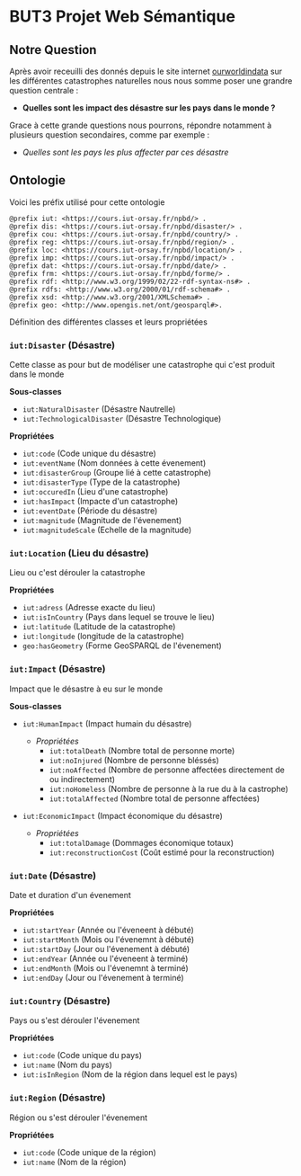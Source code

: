 # BUT3 Projet Web Sémantique

## Notre Question

Après avoir receuilli des donnés depuis le site internet [ourworldindata](https://ourworldindata.org/natural-disasters) sur les différentes catastrophes naturelles nous nous somme poser une grandre question centrale :

- **Quelles sont les impact des désastre sur les pays dans le monde ?** 

Grace à cette grande questions nous pourrons, répondre notamment à plusieurs question secondaires, comme par exemple :

- *Quelles sont les pays les plus affecter par ces désastre*


## Ontologie

Voici les préfix utilisé pour cette ontologie

```turtle
@prefix iut: <https://cours.iut-orsay.fr/npbd/> .
@prefix dis: <https://cours.iut-orsay.fr/npbd/disaster/> .
@prefix cou: <https://cours.iut-orsay.fr/npbd/country/> .
@prefix reg: <https://cours.iut-orsay.fr/npbd/region/> .
@prefix loc: <https://cours.iut-orsay.fr/npbd/location/> .
@prefix imp: <https://cours.iut-orsay.fr/npbd/impact/> .
@prefix dat: <https://cours.iut-orsay.fr/npbd/date/> .
@prefix frm: <https://cours.iut-orsay.fr/npbd/forme/> .
@prefix rdf: <http://www.w3.org/1999/02/22-rdf-syntax-ns#> .
@prefix rdfs: <http://www.w3.org/2000/01/rdf-schema#> .
@prefix xsd: <http://www.w3.org/2001/XMLSchema#> .
@prefix geo: <http://www.opengis.net/ont/geosparql#>.
```

Définition des différentes classes et leurs propriétées

### `iut:Disaster` (Désastre)

Cette classe as pour but de modéliser une catastrophe qui c'est produit dans le monde

**Sous-classes**
- `iut:NaturalDisaster` (Désastre Nautrelle)
- `iut:TechnologicalDisaster` (Désastre Technologique)

**Propriétées**
- `iut:code` (Code unique du désastre)
- `iut:eventName` (Nom données à cette évenement)
- `iut:disasterGroup` (Groupe lié à cette catastrophe)
- `iut:disasterType` (Type de la catastrophe)
- `iut:occuredIn` (Lieu d'une catastrophe)
- `iut:hasImpact` (Impacte d'un catastrophe)
- `iut:eventDate` (Période du désastre)
- `iut:magnitude` (Magnitude de l'évenement)
- `iut:magnitudeScale` (Echelle de la magnitude)


### `iut:Location` (Lieu du désastre)

Lieu ou c'est dérouler la catastrophe

**Propriétées**
- `iut:adress` (Adresse exacte du lieu)
- `iut:isInCountry` (Pays dans lequel se trouve le lieu)
- `iut:latitude` (Latitude de la catastrophe)
- `iut:longitude` (longitude de la catastrophe)
- `geo:hasGeometry` (Forme GeoSPARQL de l'évenement)

### `iut:Impact` (Désastre)

Impact que le désastre à eu sur le monde

**Sous-classes**
- `iut:HumanImpact` (Impact humain du désastre)
    - *Propriétées*
        - `iut:totalDeath` (Nombre total de personne morte)
        - `iut:noInjured` (Nombre de personne bléssés)
        - `iut:noAffected` (Nombre de personne affectées directement de ou indirectement)
        - `iut:noHomeless` (Nombre de personne à la rue du à la castrophe)
        - `iut:totalAffected` (Nombre total de personne affectées)

- `iut:EconomicImpact` (Impact économique du désastre)
    - *Propriétées*
        - `iut:totalDamage` (Dommages économique totaux)
        - `iut:reconstructionCost` (Coût estimé pour la reconstruction)

### `iut:Date` (Désastre)

Date et duration d'un évenement

**Propriétées**

- `iut:startYear` (Année ou l'éveneent à débuté)
- `iut:startMonth` (Mois ou l'évenemnt à débuté)
- `iut:startDay` (Jour ou l'évenement à débuté)
- `iut:endYear` (Année ou l'éveneent à terminé)
- `iut:endMonth` (Mois ou l'évenemnt à terminé)
- `iut:endDay` (Jour ou l'évenement à terminé)

### `iut:Country` (Désastre)

Pays ou s'est dérouler l'évenement

**Propriétées**

- `iut:code` (Code unique du pays)
- `iut:name` (Nom du pays)
- `iut:isInRegion` (Nom de la région dans lequel est le pays)

### `iut:Region` (Désastre)

Région ou s'est dérouler l'évenement

**Propriétées**
- `iut:code` (Code unique de la région)
- `iut:name` (Nom de la région)
